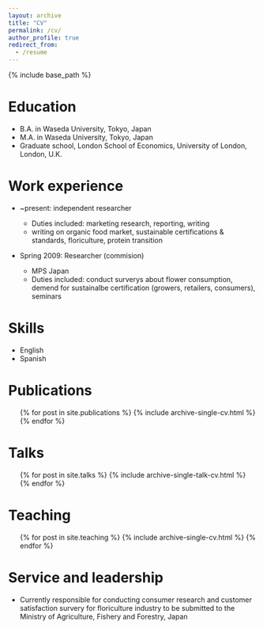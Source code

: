 ```yaml
---
layout: archive
title: "CV"
permalink: /cv/
author_profile: true
redirect_from:
  - /resume
---
```


{% include base_path %}

Education
======
* B.A. in Waseda University, Tokyo, Japan
* M.A. in Waseda University, Tokyo, Japan
* Graduate school, London School of Economics, University of London, London, U.K.

Work experience
======
* ~present: independent researcher
  * Duties included: marketing research, reporting, writing
  * writing on organic food market, sustainable certifications & standards, floriculture, protein transition

* Spring 2009: Researcher (commision)
  * MPS Japan
  * Duties included: conduct surverys about flower consumption, demend for sustainalbe certification (growers, retailers, consumers), seminars
  
Skills
======
* English
* Spanish

Publications
======
  <ul>{% for post in site.publications %}
    {% include archive-single-cv.html %}
  {% endfor %}</ul>
  
Talks
======
  <ul>{% for post in site.talks %}
    {% include archive-single-talk-cv.html %}
  {% endfor %}</ul>
  
Teaching
======
  <ul>{% for post in site.teaching %}
    {% include archive-single-cv.html %}
  {% endfor %}</ul>
  
Service and leadership
======
* Currently responsible for conducting consumer research and customer satisfaction survery for floriculture industry to be submitted to the Ministry of Agriculture, Fishery and Forestry, Japan
